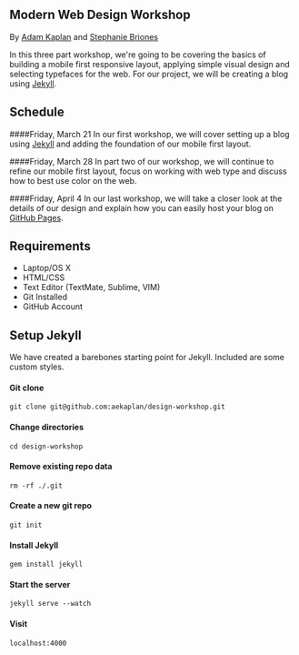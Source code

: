 ## Modern Web Design Workshop

By [Adam Kaplan](http://adamkaplan.me) and [Stephanie Briones](http://stephaniebriones.com/)

In this three part workshop, we're going to be covering the basics of building a mobile first responsive layout, applying
simple visual design and selecting typefaces for the web. For our project, we will be creating a blog using
[Jekyll](http://jekyllrb.com).

## Schedule

####Friday, March 21
In our first workshop, we will cover setting up a blog using [Jekyll](http://jekyllrb.com) and adding the foundation of our mobile first layout.

####Friday, March 28
In part two of our workshop, we will continue to refine our mobile first layout, focus on working with web type and discuss
how to best use color on the web.

####Friday, April 4
In our last workshop, we will take a closer look at the details of our design and explain how you can easily host your blog
on [GitHub Pages](http://pages.github.com).

## Requirements
* Laptop/OS X
* HTML/CSS
* Text Editor (TextMate, Sublime, VIM)
* Git Installed
* GitHub Account

## Setup Jekyll

We have created a barebones starting point for Jekyll. Included are some custom
styles.

#### Git clone
```
git clone git@github.com:aekaplan/design-workshop.git
```

#### Change directories

```
cd design-workshop
```

#### Remove existing repo data
```
rm -rf ./.git
```

#### Create a new git repo
```
git init
```

#### Install Jekyll
```
gem install jekyll
```

#### Start the server
```
jekyll serve --watch
```

#### Visit
```
localhost:4000
```
